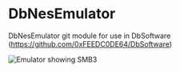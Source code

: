 # DbNesEmulator
DbNesEmulator git module for use in DbSoftware (https://github.com/0xFEEDC0DE64/DbSoftware)

![Emulator showing SMB3](https://raw.githubusercontent.com/0xFEEDC0DE64/DbNesEmulator/master/demo.gif)
